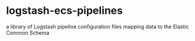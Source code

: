 # logstash-ecs-pipelines
a library of Logstash pipeline configuration files mapping data to the Elastic Common Schema
